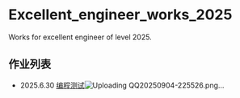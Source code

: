 # Excellent_engineer_works_2025
Works for excellent engineer of level 2025.
## 作业列表
 - 2025.6.30 [编程测试](/work_1/)![Uploading QQ20250904-225526.png…]()
